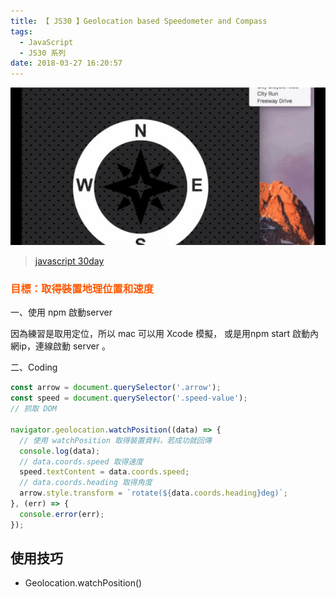 ```yaml
---
title: 【 JS30 】Geolocation based Speedometer and Compass
tags:
  - JavaScript
  - JS30 系列
date: 2018-03-27 16:20:57
---
```

![](/img/js30day/small20.jpg)

> [javascript 30day](https://javascript30.com/)

<!-- more -->

### <span style="color:#ff5900">目標：取得裝置地理位置和速度</span>

一、使用 npm 啟動server

因為練習是取用定位，所以 mac 可以用 Xcode 模擬，
或是用npm start 啟動內網ip，連線啟動 server 。 

二、Coding

```js
const arrow = document.querySelector('.arrow'); 
const speed = document.querySelector('.speed-value'); 
// 抓取 DOM

navigator.geolocation.watchPosition((data) => {
  // 使用 watchPosition 取得裝置資料，若成功就回傳
  console.log(data);
  // data.coords.speed 取得速度
  speed.textContent = data.coords.speed;
  // data.coords.heading 取得角度
  arrow.style.transform = `rotate(${data.coords.heading}deg)`;
}, (err) => {
  console.error(err);
});
```

## 使用技巧
- Geolocation.watchPosition()